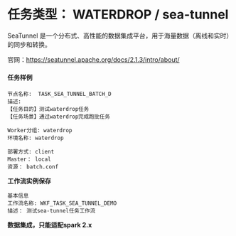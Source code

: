 # 任务类型： WATERDROP  / sea-tunnel 

SeaTunnel 是一个分布式、高性能的数据集成平台，用于海量数据（离线和实时）的同步和转换。

官网：https://seatunnel.apache.org/docs/2.1.3/intro/about/



#### 任务样例

```shell
节点名称:  TASK_SEA_TUNNEL_BATCH_D
描述: 
【任务目的】测试waterdrop任务
【任务场景】通过waterdrop完成跑批任务

Worker分组: waterdrop
环境名称: waterdrop

部署方式: client
Master： local
资源： batch.conf
````





 **工作流实例保存**  

```shell
基本信息
工作流名称: WKF_TASK_SEA_TUNNEL_DEMO
描述： 测试sea-tunnel任务工作流
````



**数据集成，只能适配spark 2.x**
